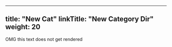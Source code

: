 
---
title: "New Cat"
linkTitle: "New Category Dir"
weight: 20
---

OMG this text does not get rendered

